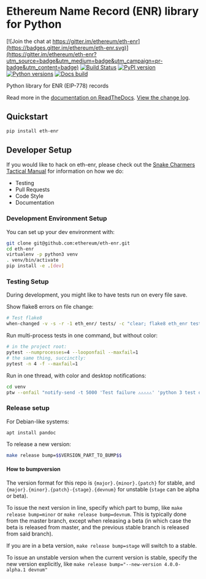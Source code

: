 # Ethereum Name Record (ENR) library for Python

[![Join the chat at https://gitter.im/ethereum/eth-enr](https://badges.gitter.im/ethereum/eth-enr.svg)](https://gitter.im/ethereum/eth-enr?utm_source=badge&utm_medium=badge&utm_campaign=pr-badge&utm_content=badge)
[![Build Status](https://circleci.com/gh/ethereum/eth-enr.svg?style=shield)](https://circleci.com/gh/ethereum/eth-enr)
[![PyPI version](https://badge.fury.io/py/eth-enr.svg)](https://badge.fury.io/py/eth-enr)
[![Python versions](https://img.shields.io/pypi/pyversions/eth-enr.svg)](https://pypi.python.org/pypi/eth-enr)
[![Docs build](https://readthedocs.org/projects/eth-enr/badge/?version=latest)](http://eth-enr.readthedocs.io/en/latest/?badge=latest)
   

Python library for ENR (EIP-778) records

Read more in the [documentation on ReadTheDocs](https://eth-enr.readthedocs.io/). [View the change log](https://eth-enr.readthedocs.io/en/latest/releases.html).

## Quickstart

```sh
pip install eth-enr
```

## Developer Setup

If you would like to hack on eth-enr, please check out the [Snake Charmers
Tactical Manual](https://github.com/ethereum/snake-charmers-tactical-manual)
for information on how we do:

- Testing
- Pull Requests
- Code Style
- Documentation

### Development Environment Setup

You can set up your dev environment with:

```sh
git clone git@github.com:ethereum/eth-enr.git
cd eth-enr
virtualenv -p python3 venv
. venv/bin/activate
pip install -e .[dev]
```

### Testing Setup

During development, you might like to have tests run on every file save.

Show flake8 errors on file change:

```sh
# Test flake8
when-changed -v -s -r -1 eth_enr/ tests/ -c "clear; flake8 eth_enr tests && echo 'flake8 success' || echo 'error'"
```

Run multi-process tests in one command, but without color:

```sh
# in the project root:
pytest --numprocesses=4 --looponfail --maxfail=1
# the same thing, succinctly:
pytest -n 4 -f --maxfail=1
```

Run in one thread, with color and desktop notifications:

```sh
cd venv
ptw --onfail "notify-send -t 5000 'Test failure ⚠⚠⚠⚠⚠' 'python 3 test on eth-enr failed'" ../tests ../eth_enr
```

### Release setup

For Debian-like systems:
```
apt install pandoc
```

To release a new version:

```sh
make release bump=$$VERSION_PART_TO_BUMP$$
```

#### How to bumpversion

The version format for this repo is `{major}.{minor}.{patch}` for stable, and
`{major}.{minor}.{patch}-{stage}.{devnum}` for unstable (`stage` can be alpha or beta).

To issue the next version in line, specify which part to bump,
like `make release bump=minor` or `make release bump=devnum`. This is typically done from the
master branch, except when releasing a beta (in which case the beta is released from master,
and the previous stable branch is released from said branch).

If you are in a beta version, `make release bump=stage` will switch to a stable.

To issue an unstable version when the current version is stable, specify the
new version explicitly, like `make release bump="--new-version 4.0.0-alpha.1 devnum"`
